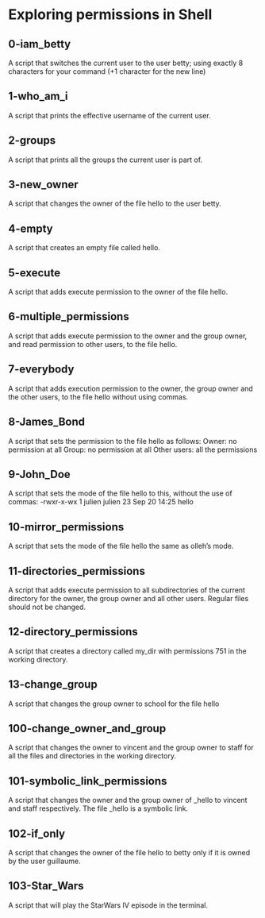 # Exploring permissions in Shell

## 0-iam_betty 
A script that switches the current user to the user betty; using exactly 8 characters for your command (+1 character for the new line)

## 1-who_am_i
A script that prints the effective username of the current user.

## 2-groups
A script that prints all the groups the current user is part of.

## 3-new_owner
A script that changes the owner of the file hello to the user betty.

## 4-empty
A script that creates an empty file called hello.

## 5-execute
A script that adds execute permission to the owner of the file hello.

## 6-multiple_permissions
A script that adds execute permission to the owner and the group owner, and read permission to other users, to the file hello.

## 7-everybody
A script that adds execution permission to the owner, the group owner and the other users, to the file hello without using commas.

## 8-James_Bond
A script that sets the permission to the file hello as follows:
Owner: no permission at all
Group: no permission at all
Other users: all the permissions

## 9-John_Doe
A script that sets the mode of the file hello to this, without the use of commas:
-rwxr-x-wx 1 julien julien 23 Sep 20 14:25 hello

## 10-mirror_permissions
A script that sets the mode of the file hello the same as olleh’s mode.

## 11-directories_permissions
A script that adds execute permission to all subdirectories of the current directory for the owner, the group owner and all other users. Regular files should not be changed.

## 12-directory_permissions
A script that creates a directory called my_dir with permissions 751 in the working directory.

## 13-change_group
A script that changes the group owner to school for the file hello

## 100-change_owner_and_group
A script that changes the owner to vincent and the group owner to staff for all the files and directories in the working directory.

## 101-symbolic_link_permissions
A script that changes the owner and the group owner of _hello to vincent and staff respectively. The file _hello is a symbolic link.

## 102-if_only
A script that changes the owner of the file hello to betty only if it is owned by the user guillaume.

## 103-Star_Wars
A script that will play the StarWars IV episode in the terminal.
